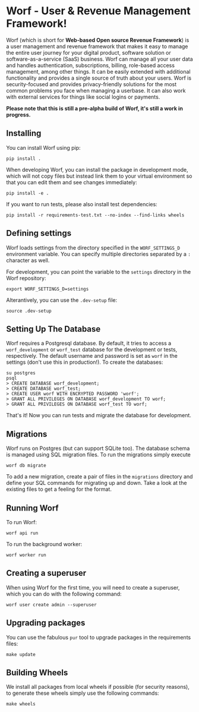 # Worf - User & Revenue Management Framework!

Worf (which is short for **Web-based Open source Revenue Framework**) is a user management and revenue framework that makes it easy to manage the entire user journey for your digital product, software solution or software-as-a-service (SaaS) business. Worf can manage all your user data and handles authentication, subscriptions, billing, role-based access management, among other things. It can be easily extended with additional functionality and provides a single source of truth about your users. Worf is security-focused and provides privacy-friendly solutions for the most common problems you face when managing a userbase. It can also work with external services for things like social logins or payments.

**Please note that this is still a pre-alpha build of Worf, it's still a work in progress.**

## Installing

You can install Worf using pip:

    pip install .

When developing Worf, you can install the package in development mode,
which will not copy files but instead link them to your virtual environment
so that you can edit them and see changes immediately:

    pip install -e .

If you want to run tests, please also install test dependencies:

    pip install -r requirements-test.txt --no-index --find-links wheels

## Defining settings

Worf loads settings from the directory specified in the `WORF_SETTINGS_D`
environment variable. You can specify multiple directories separated by
a `:` character as well.

For development, you can point the variable to the `settings` directory in
the Worf repository:

    export WORF_SETTINGS_D=settings

Alterantively, you can use the `.dev-setup` file:

    source .dev-setup

## Setting Up The Database

Worf requires a Postgresql database. By default, it tries to access a
`worf_development` or `worf_test` database for the development or tests,
respectively. The default username and password is set as `worf` in the
settings (don't use this in production!). To create the databases:

    su postgres
    psql
    > CREATE DATABASE worf_development;
    > CREATE DATABASE worf_test;
    > CREATE USER worf WITH ENCRYPTED PASSWORD 'worf';
    > GRANT ALL PRIVILEGES ON DATABASE worf_development TO worf;
    > GRANT ALL PRIVILEGES ON DATABASE worf_test TO worf;

That's it! Now you can run tests and migrate the database for development.

## Migrations

Worf runs on Postgres (but can support SQLite too). The database schema is
managed using SQL migration files. To run the migrations simply execute

    worf db migrate

To add a new migration, create a pair of files in the `migrations` directory
and define your SQL commands for migrating up and down. Take a look at the
existing files to get a feeling for the format.

## Running Worf

To run Worf:

    worf api run

To run the background worker:

    worf worker run

## Creating a superuser

When using Worf for the first time, you will need to create a superuser, which
you can do with the following command:

    worf user create admin --superuser

## Upgrading packages

You can use the fabulous `pur` tool to upgrade packages in the requirements files:

    make update

## Building Wheels

We install all packages from local wheels if possible (for security reasons), to
generate these wheels simply use the following commands:


    make wheels
